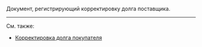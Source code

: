 ﻿Документ, регистрирующий корректировку долга поставщика.

---

См. также:

- [Корректировка долга покупателя](/d/AdjustDebts)
